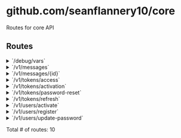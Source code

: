 # github.com/seanflannery10/core

Routes for core API

## Routes

<details>
<summary>`/debug/vars`</summary>

- [StartSpan.func1]()
- [Metrics]()
- [RecoverPanic]()
- [o-chi/cors.(*Cors).Handler-fm]()
- [Authenticate.func1]()
- **/debug/vars**
	- _GET_
		- [ttp.Handler.ServeHTTP-fm]()

</details>
<details>
<summary>`/v1/messages`</summary>

- [StartSpan.func1]()
- [Metrics]()
- [RecoverPanic]()
- [o-chi/cors.(*Cors).Handler-fm]()
- [Authenticate.func1]()
- **/v1/messages**
	- [RequireAuthenticatedUser.func1]()
	- **/**
		- _POST_
			- [CreateMessageHandler.func1]()
		- _GET_
			- [GetMessagesUserHandler.func1]()

</details>
<details>
<summary>`/v1/messages/{id}`</summary>

- [StartSpan.func1]()
- [Metrics]()
- [RecoverPanic]()
- [o-chi/cors.(*Cors).Handler-fm]()
- [Authenticate.func1]()
- **/v1/messages**
	- [RequireAuthenticatedUser.func1]()
	- **/{id}**
		- **/**
			- _DELETE_
				- [DeleteMessageHandler.func1]()
			- _GET_
				- [GetMessageHandler.func1]()
			- _PUT_
				- [UpdateMessageHandler.func1]()

</details>
<details>
<summary>`/v1/tokens/access`</summary>

- [StartSpan.func1]()
- [Metrics]()
- [RecoverPanic]()
- [o-chi/cors.(*Cors).Handler-fm]()
- [Authenticate.func1]()
- **/v1/tokens**
	- **/access**
		- _POST_
			- [CreateTokenAccessHandler.func1]()

</details>
<details>
<summary>`/v1/tokens/activation`</summary>

- [StartSpan.func1]()
- [Metrics]()
- [RecoverPanic]()
- [o-chi/cors.(*Cors).Handler-fm]()
- [Authenticate.func1]()
- **/v1/tokens**
	- **/activation**
		- _POST_
			- [CreateTokenActivationHandler.func1]()

</details>
<details>
<summary>`/v1/tokens/password-reset`</summary>

- [StartSpan.func1]()
- [Metrics]()
- [RecoverPanic]()
- [o-chi/cors.(*Cors).Handler-fm]()
- [Authenticate.func1]()
- **/v1/tokens**
	- **/password-reset**
		- _POST_
			- [CreateTokenPasswordResetHandler.func1]()

</details>
<details>
<summary>`/v1/tokens/refresh`</summary>

- [StartSpan.func1]()
- [Metrics]()
- [RecoverPanic]()
- [o-chi/cors.(*Cors).Handler-fm]()
- [Authenticate.func1]()
- **/v1/tokens**
	- **/refresh**
		- _POST_
			- [CreateTokenRefreshHandler.func1]()

</details>
<details>
<summary>`/v1/users/activate`</summary>

- [StartSpan.func1]()
- [Metrics]()
- [RecoverPanic]()
- [o-chi/cors.(*Cors).Handler-fm]()
- [Authenticate.func1]()
- **/v1/users**
	- **/activate**
		- _PATCH_
			- [ActivateUserHandler.func1]()

</details>
<details>
<summary>`/v1/users/register`</summary>

- [StartSpan.func1]()
- [Metrics]()
- [RecoverPanic]()
- [o-chi/cors.(*Cors).Handler-fm]()
- [Authenticate.func1]()
- **/v1/users**
	- **/register**
		- _POST_
			- [CreateUserHandler.func1]()

</details>
<details>
<summary>`/v1/users/update-password`</summary>

- [StartSpan.func1]()
- [Metrics]()
- [RecoverPanic]()
- [o-chi/cors.(*Cors).Handler-fm]()
- [Authenticate.func1]()
- **/v1/users**
	- **/update-password**
		- _PATCH_
			- [UpdateUserPasswordHandler.func1]()

</details>

Total # of routes: 10
